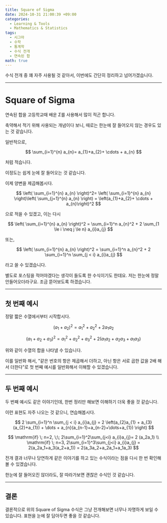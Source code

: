 ```yaml
---
title: Square of Sigma
date: 2024-10-31 21:00:39 +09:00
categories:
  - Learning & Tools
  - Mathematics & Statistics
tags:
  - 시그마
  - 수학
  - 통계학
  - 수식 전개
  - 연속된 합
math: true
---
```


수식 전개 중 꽤 자주 사용될 것 같아서, 이번에도 간단히 정리하고 넘어가겠습니다.

---
# Square of Sigma

연속된 합을 고등학교때 배운 $\Sigma$를 사용해서 많이 적곤 합니다.

축약해서 적기 위해 사용되는 개념이다 보니, 때로는 한눈에 잘 들어오지 않는 경우도 있는 것 같습니다.

일반적으로,

$$
\sum_{i=1}^{n} a_{n}= a_{1}+a_{2}+ \cdots + a_{n}
$$

처럼 적습니다.

이정도는 쉽게 눈에 잘 들어오는 것 같습니다.

이제 양변을 제곱해봅시다.

$$
 \left( \sum_{i=1}^{n} a_{n} \right)^2= \left( \sum_{i=1}^{n} a_{n} \right)\left( \sum_{j=1}^{n} a_{n} \right) = \left(a_{1}+a_{2}+ \cdots + a_{n}\right)^2
$$

으로 적을 수 있겠고, 이는 다시

$$
\left( \sum_{i=1}^{n} a_{n} \right)^2 = \sum_{i=1}^n a_{n}^2 + 2 \sum_{1 \le i \neq j \le n} a_{i}a_{j}
$$

또는,

$$
\left( \sum_{i=1}^{n} a_{n} \right)^2 = \sum_{i=1}^n a_{n}^2 + 2 \sum_{i=1}^n \sum_{j < i} a_{i}a_{j}
$$

라고 쓸 수 있겠습니다.

별도로 포스팅을 적어야겠다는 생각이 들도록 한 수식이기도 한데요. 저는 한눈에 정말 안들어오더라구요.
조금 뜯어보도록 하겠습니다.

---
## 첫 번째 예시

정말 짧은 수열에서부터 시작합시다.

$$
\left(a_{1}+a_{2}\right)^2 = a_{1}^2 + a_{2}^2 + 2a_{1}a_{2}
$$

$$
\left(a_{1}+a_{2}+a_{3}\right)^2 = a_{1}^2 + a_{2}^2 +a_{3}^2+ 2(a_{1}a_{2}+a_{2}a_{3}+a_{1}a_{3})
$$

위와 같이 수열의 합을 나타낼 수 있습니다.

이를 일반화 해서, "같은 번호의 항은 제곱해서 더하고, 아닌 항은 서로 곱한 값을 2배 해서 더한다"로 첫 번째 예시를 일반화해서 이해할 수 있겠습니다.

---

## 두 번째 예시

두 번째 예시도 같은 이야기인데, 한번 정리만 해보면 이해하기 더욱 좋을 것 같습니다.

이런 표현도 자주 나오는 것 같으니, 연습해봅시다.

$$
2 \sum_{i=1}^n \sum_{j < i} a_{i}a_{j} = 2 \left(a_{2}a_{1} + a_{3}(a_{2}+a_{1}) + \dots + a_{n}(a_{n-1}+a_{n-2}+\dots+a_{1}) \right)
$$

$$
\mathrm{if} \; n=2, \;\; 2\sum_{i=1}^2\sum_{j<i} a_{i}a_{j}= 2 (a_2a_1) \\ \mathrm{if} \; n=3, 2\sum_{i=1}^3\sum_{j<i} a_{i}a_{j} = 2(a_2a_1+a_3(a_2+a_1)) = 2(a_3a_2+a_2a_1+a_1a_3)
$$

전개 결과 너무나 당연하게 같은 이야기를 하고 있는 수식이라는 점을 다시 한 번 확인해볼 수 있겠습니다.

한눈에 잘 들어오진 않더라도, 잘 따라가보면 괜찮은 수식인 것 같습니다.

---

## 결론

결론적으로 위의 Square of Sigma 수식은 그냥 전개해보면 너무나 자명하게 보일 수 있습니다.
표현을 눈에 잘 담아두면 좋을 것 같습니다.
